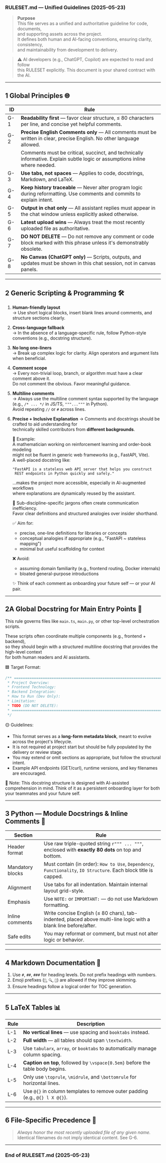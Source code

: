 ### RULESET.md — Unified Guidelines (2025-05-23)

> **Purpose**  
> This file serves as a unified and authoritative guideline for code, documents,  
> and supporting assets across the project.  
> It defines both human and AI-facing conventions, ensuring clarity, consistency,  
> and maintainability from development to delivery.

> ⚠️ AI developers (e.g., ChatGPT, Copilot) are expected to read and follow  
> this RULESET explicitly. This document is your shared contract with the AI.

---

## 1  Global Principles   🌐

| ID   | Rule                                                                                                                      |
|------|---------------------------------------------------------------------------------------------------------------------------|
| G-1  | **Readability first** — favor clear structure, ≤ 80 characters per line, and concise yet helpful comments.               |
| G-2  | **Precise English Comments only** — All comments must be written in clear, precise English. No other language allowed.    |
|      | Comments must be critical, succinct, and technically informative. Explain subtle logic or assumptions inline where needed. |
| G-3  | **Use tabs, not spaces** — Applies to code, docstrings, Markdown, and LaTeX.                                              |
| G-4  | **Keep history traceable** — Never alter program logic during reformatting. Use comments and commits to explain intent.  |
| G-5  | **Output in chat only** — All assistant replies must appear in the chat window unless explicitly asked otherwise.         |
| G-6  | **Latest upload wins** — Always treat the most recently uploaded file as authoritative.                                   |
| G-7  | **DO NOT DELETE** — Do not remove any comment or code block marked with this phrase unless it's demonstrably obsolete.    |
| G-8  | **No Canvas (ChatGPT only)** — Scripts, outputs, and updates must be shown in this chat session, not in canvas panels.    |

---

## 2  Generic Scripting & Programming   🛠️

1. **Human-friendly layout**  
   → Use short logical blocks, insert blank lines around comments, and structure sections clearly.

2. **Cross-language fallback**  
   → In the absence of a language-specific rule, follow Python-style conventions (e.g., docstring structure).

3. **No long one-liners**  
   → Break up complex logic for clarity. Align operators and argument lists when beneficial.

4. **Comment scope**  
   → Every non-trivial loop, branch, or algorithm must have a clear comment above it.  
   Do not comment the obvious. Favor meaningful guidance.

5. **Multiline comments**  
   → Always use the multiline comment syntax supported by the language  
   (e.g., `/* ... */` in JS/TS, `"""..."""` in Python).  
   Avoid repeating `//` or `#` across lines.

6. **Precise + Inclusive Explanation**
   → Comments and docstrings should be crafted to aid understanding for  
   technically skilled contributors from **different backgrounds**.

   🧠 Example:  
   A mathematician working on reinforcement learning and order-book modeling  
   might not be fluent in generic web frameworks (e.g., FastAPI, Vite).  
   A well-placed docstring like:

       "FastAPI is a stateless web API server that helps you construct
        REST endpoints in Python quickly and safely."

   ...makes the project more accessible, especially in AI-augmented workflows  
   where explanations are dynamically reused by the assistant.

   📌 Sub-discipline-specific jargons often create communication inefficiency.  
   Favor clear definitions and structured analogies over insider shorthand.

   ✅ Aim for:
   - precise, one-line definitions for libraries or concepts
   - conceptual analogies if appropriate (e.g., "FastAPI ~ stateless mapping")
   - minimal but useful scaffolding for context

   ❌ Avoid:
   - assuming domain familiarity (e.g., frontend routing, Docker internals)
   - bloated general-purpose introductions

   ✨ Think of each comment as onboarding your future self — or your AI pair.


---

## 2A  Global Docstring for Main Entry Points   📘

This rule governs files like `main.ts`, `main.py`, or other top-level orchestration scripts.

These scripts often coordinate multiple components (e.g., frontend + backend),  
so they should begin with a structured multiline docstring that provides the high-level context  
for both human readers and AI assistants.

🟦 Target Format:

```ts
/** ============================================================================
 * Project Overview:
 * Frontend Technology:
 * Backend Integration:
 * How to Run (Dev Only):
 * Limitation:
 * TODO (DO NOT DELETE):
 * ============================================================================
 */
````

🟡 Guidelines:

* This format serves as a **long-form metadata block**, meant to evolve across the project's lifecycle.
* It is not required at project start but should be fully populated by the delivery or review stage.
* You may extend or omit sections as appropriate, but follow the structural intent.
* Example API endpoints (GET/curl), runtime versions, and key filenames are encouraged.

🧠 Note:
This docstring structure is designed with AI-assisted comprehension in mind.
Think of it as a persistent onboarding layer for both your teammates and your future self.

---

## 3  Python — Module Docstrings & Inline Comments   🐍

| Section          | Rule                                                                                                              |
| ---------------- | ----------------------------------------------------------------------------------------------------------------- |
| Header format    | Use raw triple-quoted string `r""" ... """`, enclosed with **exactly 80 dots** on top and bottom.                 |
| Mandatory blocks | Must contain (in order): `How to Use`, `Dependency`, `Functionality`, `IO Structure`. Each block title is capped. |
| Alignment        | Use tabs for all indentation. Maintain internal layout grid-style.                                                |
| Emphasis         | Use `NOTE:` or `IMPORTANT:` — do not use Markdown formatting.                                                     |
| Inline comments  | Write concise English (≤ 80 chars), tab-indented, placed above multi-line logic with a blank line before/after.   |
| Safe edits       | You may reformat or comment, but must not alter logic or behavior.                                                |

---

## 4  Markdown Documentation   📄

1. Use `#`, `##`, `###` for heading levels. Do not prefix headings with numbers.
2. Emoji prefixes (`📐`, `🔍`, `🧩`) are allowed if they improve skimming.
3. Ensure headings follow a logical order for TOC generation.

---

## 5  LaTeX Tables   📊

| Rule | Description                                                                    |
| ---- | ------------------------------------------------------------------------------ |
| L-1  | **No vertical lines** — use spacing and `booktabs` instead.                    |
| L-2  | **Full width** — all tables should span `\textwidth`.                          |
| L-3  | Use `tabularx`, `array`, or `booktabs` to automatically manage column spacing. |
| L-4  | **Caption on top**, followed by `\vspace{0.5em}` before the table body begins. |
| L-5  | Only use `\toprule`, `\midrule`, and `\bottomrule` for horizontal lines.       |
| L-6  | Use `@{}` in column templates to remove outer padding (e.g., `@{} l X @{}`).   |

---

## 6  File-Specific Precedence   📁

> *Always honor the most recently uploaded file of any given name.*
> Identical filenames do not imply identical content.
> See G-6.

---

### End of RULESET.md (2025-05-23)